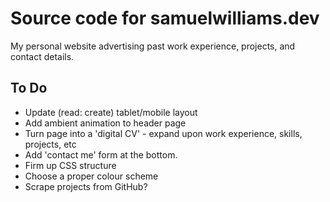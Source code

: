 # Source code for samuelwilliams.dev

My personal website advertising past work experience, projects, and contact details.

## To Do
* Update (read: create) tablet/mobile layout
* Add ambient animation to header page
* Turn page into a 'digital CV' - expand upon work experience, skills, projects, etc
* Add 'contact me' form at the bottom.
* Firm up CSS structure
* Choose a proper colour scheme
* Scrape projects from GitHub?
